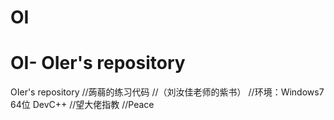 # OI
# OI- OIer's repository
OIer's repository
//蒟蒻的练习代码
//（刘汝佳老师的紫书）
//环境：Windows7 64位 DevC++
//望大佬指教
//Peace

